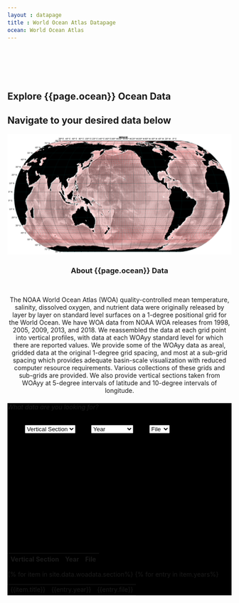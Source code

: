 ```yaml
---
layout : datapage
title : World Ocean Atlas Datapage
ocean: World Ocean Atlas
---
```


<section id="hero">
	<div class="hero-container">
		<br><br><br><br>
		<h1>Explore {{page.ocean}} Ocean Data</h1>
		<h2>Navigate to your desired data below</h2>
		<center><img src="assets/images/woamap.jpg" alt="" class="responsive"></center>
	</div>
</section>
<!-- #hero -->
<section id="call-to-action1">
	<section id="call-to-action3">
		<div class="container wow fadeIn">
			<div class="col-lg-9 text-center text-lg-left"  style="flex:0 0 100%;max-width:100%">
				<h3 class="cta-title1" style="text-align:center">About {{page.ocean}} Data</h3>
				<br>
				<p class="cta-text1" style="text-align:center">The NOAA World Ocean Atlas (WOA) quality-controlled mean temperature, salinity, dissolved oxygen, and nutrient data were originally released by layer by layer on standard level surfaces on a 1-degree positional grid for the World Ocean. We have WOA data from NOAA WOA releases from 1998, 2005, 2009, 2013, and 2018. We reassembled the data at each grid point into vertical profiles, with data at each WOAyy standard level for which there are reported values. We provide some of the WOAyy data as areal, gridded data at the original 1-degree grid spacing, and most at a sub-grid spacing which provides adequate basin-scale visualization with reduced computer resource requirements. Various collections of these grids and sub-grids are provided. We also provide vertical sections taken from WOAyy at 5-degree intervals of latitude and 10-degree intervals of longitude.</p>
			</div>
		</div>
	</section>
</section>
<!-- #call-to-action -->
<div id="collapseDVR3" class="panel-collapse collapse in" style="background-color: black">
<div class="rightbox" style="float: none; width: 100%; padding:inherit">
	<div class="container h-100" style="width:80%">
		<div class="row h-100 align-items-center justify-content-center">
			<div class="col-12 col-md-10">
				<div class="hero-search-form">
					<div class="tab-content" id="nav-tabContent">
						<div class="tab-pane fade show active" id="nav-places" role="tabpanel" aria-labelledby="nav-places-tab">
							<h6>What data are you looking for?</h6>
							<div class="row">
								<form action="#" method="get">
									<center>
										<select class="custom-select" id="verticalSectionDropdown">
											<option value="All" selected="selected">Vertical Section</option>
											{% for item in site.data.woadata.section%}
											<option value="{{item.title}}">{{item.title}}</option>
											{% endfor %}
										</select>
										&nbsp;&nbsp;&nbsp;&nbsp;&nbsp;&nbsp;&nbsp;
										<select class="custom-select" id="yearDropdown">
											<option value="All">Year</option>
											{% for item in site.data.woadata.yeardropdown %}
											<option value="{{item.year}}">{{item.year}}</option>
											{% endfor %}
										</select>
										&nbsp;&nbsp;&nbsp;&nbsp;&nbsp;&nbsp;&nbsp;
										<select class="custom-select" id="fileDropdown">
											<option value="All">File</option>
											<option value="Basin">.csv</option>
											<option value="Sub Basin">.jos</option>
											<option value="Option_3">.txt</option>
											<option value="Option_4">.joa</option>
											<option value="Option_5">.zip</option>
										</select>
									</center>
								</form>
							</div>
						</div>
					</div>
				</div>
			</div>
		</div>
	</div>
	<br><br><br><br><br><br><br><br><br><br><br><br><br><br><br>
	<div class="limiter">
		<div class="container-table100">
			<div class="wrap-table100">
				<div class="table100 ver3 m-b-110">
					<div class="table100-head">
						<table>
							<thead>
								<tr class="row100 head">
									<th class="cell100 column1">Vertical Section</th>
									<th class="cell100 column2">Year</th>
									<th class="cell100 column4">File</th>
								</tr>
							</thead>
						</table>
					</div>
					<div class="table100-body js-pscroll" style="max-height:1500px">
						<table class="table" id="datatable1">
						<tbody id="datatable">
							{% for item in site.data.woadata.section%}
							{% for entry in item.years%}
							<tr>
								<td class="cell100 column1">{{item.title}}</td>
								<td class="cell100 column2">{{entry.year}}</td>
								<td class="cell100 column4">{{entry.file}}</td>
					</div>
				</div>
			</div>
		</div>
	</div>
</div>
 
